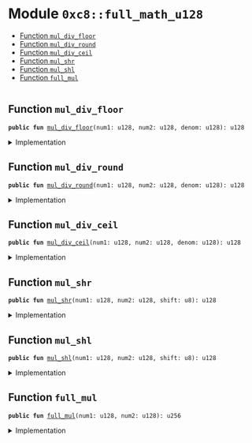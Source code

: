 
<a name="0xc8_full_math_u128"></a>

# Module `0xc8::full_math_u128`



-  [Function `mul_div_floor`](#0xc8_full_math_u128_mul_div_floor)
-  [Function `mul_div_round`](#0xc8_full_math_u128_mul_div_round)
-  [Function `mul_div_ceil`](#0xc8_full_math_u128_mul_div_ceil)
-  [Function `mul_shr`](#0xc8_full_math_u128_mul_shr)
-  [Function `mul_shl`](#0xc8_full_math_u128_mul_shl)
-  [Function `full_mul`](#0xc8_full_math_u128_full_mul)


<pre><code></code></pre>



<a name="0xc8_full_math_u128_mul_div_floor"></a>

## Function `mul_div_floor`



<pre><code><b>public</b> <b>fun</b> <a href="full_math_u128.md#0xc8_full_math_u128_mul_div_floor">mul_div_floor</a>(num1: u128, num2: u128, denom: u128): u128
</code></pre>



<details>
<summary>Implementation</summary>


<pre><code><b>public</b> <b>fun</b> <a href="full_math_u128.md#0xc8_full_math_u128_mul_div_floor">mul_div_floor</a>(num1: u128, num2: u128, denom: u128): u128 {
    <b>let</b> r = <a href="full_math_u128.md#0xc8_full_math_u128_full_mul">full_mul</a>(num1, num2) / (denom <b>as</b> u256);
    (r <b>as</b> u128)
}
</code></pre>



</details>

<a name="0xc8_full_math_u128_mul_div_round"></a>

## Function `mul_div_round`



<pre><code><b>public</b> <b>fun</b> <a href="full_math_u128.md#0xc8_full_math_u128_mul_div_round">mul_div_round</a>(num1: u128, num2: u128, denom: u128): u128
</code></pre>



<details>
<summary>Implementation</summary>


<pre><code><b>public</b> <b>fun</b> <a href="full_math_u128.md#0xc8_full_math_u128_mul_div_round">mul_div_round</a>(num1: u128, num2: u128, denom: u128): u128 {
    <b>let</b> r = (<a href="full_math_u128.md#0xc8_full_math_u128_full_mul">full_mul</a>(num1, num2) + ((denom <b>as</b> u256) &gt;&gt; 1)) / (denom <b>as</b> u256);
    (r <b>as</b> u128)
}
</code></pre>



</details>

<a name="0xc8_full_math_u128_mul_div_ceil"></a>

## Function `mul_div_ceil`



<pre><code><b>public</b> <b>fun</b> <a href="full_math_u128.md#0xc8_full_math_u128_mul_div_ceil">mul_div_ceil</a>(num1: u128, num2: u128, denom: u128): u128
</code></pre>



<details>
<summary>Implementation</summary>


<pre><code><b>public</b> <b>fun</b> <a href="full_math_u128.md#0xc8_full_math_u128_mul_div_ceil">mul_div_ceil</a>(num1: u128, num2: u128, denom: u128): u128 {
    <b>let</b> r = (<a href="full_math_u128.md#0xc8_full_math_u128_full_mul">full_mul</a>(num1, num2) + ((denom <b>as</b> u256) - 1)) / (denom <b>as</b> u256);
    (r <b>as</b> u128)
}
</code></pre>



</details>

<a name="0xc8_full_math_u128_mul_shr"></a>

## Function `mul_shr`



<pre><code><b>public</b> <b>fun</b> <a href="full_math_u128.md#0xc8_full_math_u128_mul_shr">mul_shr</a>(num1: u128, num2: u128, shift: u8): u128
</code></pre>



<details>
<summary>Implementation</summary>


<pre><code><b>public</b> <b>fun</b> <a href="full_math_u128.md#0xc8_full_math_u128_mul_shr">mul_shr</a>(num1: u128, num2: u128, shift: u8): u128 {
    <b>let</b> product = <a href="full_math_u128.md#0xc8_full_math_u128_full_mul">full_mul</a>(num1, num2) &gt;&gt; shift;
    (product <b>as</b> u128)
}
</code></pre>



</details>

<a name="0xc8_full_math_u128_mul_shl"></a>

## Function `mul_shl`



<pre><code><b>public</b> <b>fun</b> <a href="full_math_u128.md#0xc8_full_math_u128_mul_shl">mul_shl</a>(num1: u128, num2: u128, shift: u8): u128
</code></pre>



<details>
<summary>Implementation</summary>


<pre><code><b>public</b> <b>fun</b> <a href="full_math_u128.md#0xc8_full_math_u128_mul_shl">mul_shl</a>(num1: u128, num2: u128, shift: u8): u128 {
    <b>let</b> product = <a href="full_math_u128.md#0xc8_full_math_u128_full_mul">full_mul</a>(num1, num2) &lt;&lt; shift;
    (product <b>as</b> u128)
}
</code></pre>



</details>

<a name="0xc8_full_math_u128_full_mul"></a>

## Function `full_mul`



<pre><code><b>public</b> <b>fun</b> <a href="full_math_u128.md#0xc8_full_math_u128_full_mul">full_mul</a>(num1: u128, num2: u128): u256
</code></pre>



<details>
<summary>Implementation</summary>


<pre><code><b>public</b> <b>fun</b> <a href="full_math_u128.md#0xc8_full_math_u128_full_mul">full_mul</a>(num1: u128, num2: u128): u256 {
    (num1 <b>as</b> u256) * (num2 <b>as</b> u256)
}
</code></pre>



</details>
